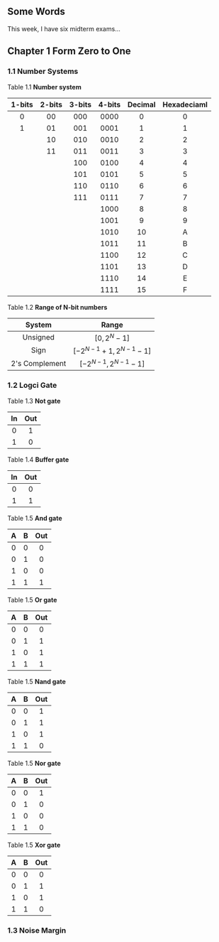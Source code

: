 ## Some Words
This week, I have six midterm exams...

## Chapter 1 Form Zero to One

### 1.1 Number Systems

Table 1.1 <b>Number system</b>

| 1-bits | 2-bits | 3-bits | 4-bits | Decimal | Hexadeciaml |
|:--------:|:--------:|:--------:|:--------:|:--------:|:--------:|
| 0 | 00 | 000 | 0000 | 0 | 0 |
| 1 | 01 | 001 | 0001 | 1 | 1 |
|   | 10 | 010 | 0010 | 2 | 2 |
|   | 11 | 011 | 0011 | 3 | 3 |
|   |    | 100 | 0100 | 4 | 4 |
|   |    | 101 | 0101 | 5 | 5 |
|   |    | 110 | 0110 | 6 | 6 |
|   |    | 111 | 0111 | 7 | 7 |
|   |    |     | 1000 | 8 | 8 |
|   |    |     | 1001 | 9 | 9 |
|   |    |     | 1010 | 10 | A |
|   |    |     | 1011 | 11 | B |
|   |    |     | 1100 | 12 | C |
|   |    |     | 1101 | 13 | D | 
|   |    |     | 1110 | 14 | E |
|   |    |     | 1111 | 15 | F |

Table 1.2 <b>Range of N-bit numbers</b>

| System | Range |
|:--:|:--:|
| Unsigned | $\left[ 0, 2^{N} - 1 \right]$ |
| Sign | $\left[ -2^{N-1} + 1, 2^{N-1} - 1 \right]$ |
| 2's Complement | $\left[ -2^{N-1}, 2^{N-1} - 1 \right]$ |

### 1.2 Logci Gate

Table 1.3 <b>Not gate</b>

|In|Out|
|:-:|:-:|
|0|1|
|1|0|

Table 1.4 <b>Buffer gate</b>

|In| Out|
|:-:|:-:|
|0|0|
|1|1|

Table 1.5 <b>And gate</b>

|A|B| Out|
|:-:|:-:|:-:|
|0|0|0|
|0|1|0|
|1|0|0|
|1|1|1|

Table 1.5 <b>Or gate</b>

|A|B| Out|
|:-:|:-:|:-:|
|0|0|0|
|0|1|1|
|1|0|1|
|1|1|1|

Table 1.5 <b>Nand gate</b>

|A|B| Out|
|:-:|:-:|:-:|
|0|0|1|
|0|1|1|
|1|0|1|
|1|1|0|

Table 1.5 <b>Nor gate</b>

|A|B| Out|
|:-:|:-:|:-:|
|0|0|1|
|0|1|0|
|1|0|0|
|1|1|0|

Table 1.5 <b>Xor gate</b>

|A|B| Out|
|:-:|:-:|:-:|
|0|0|0|
|0|1|1|
|1|0|1|
|1|1|0|

### 1.3 Noise Margin





